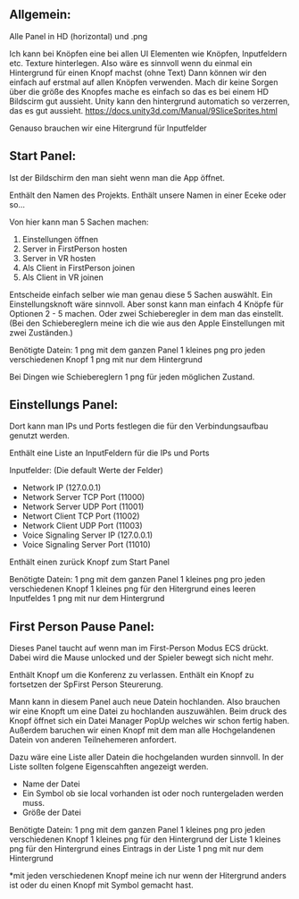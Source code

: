 ## Allgemein:
Alle Panel in HD (horizontal) und .png

Ich kann bei Knöpfen eine bei allen UI Elementen wie Knöpfen, Inputfeldern etc. Texture hinterlegen. 
Also wäre es sinnvoll wenn du einmal ein Hintergrund für einen Knopf machst (ohne Text)
Dann können wir den einfach auf erstmal auf allen Knöpfen verwenden. 
Mach dir keine Sorgen über die größe des Knopfes mache es einfach so das es bei einem HD Bildscirm gut aussieht. Unity kann den hintergrund automatich so verzerren, das es gut aussieht.
https://docs.unity3d.com/Manual/9SliceSprites.html

Genauso brauchen wir eine Hitergrund für Inputfelder

## Start Panel:

Ist der Bildschirm den man sieht wenn man die App öffnet.

Enthält den Namen des Projekts.
Enthält unsere Namen in einer Eceke oder so... 

Von hier kann man 5 Sachen machen:
1. Einstellungen öffnen
2. Server in FirstPerson hosten
3. Server in VR hosten
4. Als Client in FirstPerson joinen
5. Als Client in VR joinen

Entscheide einfach selber wie man genau diese 5 Sachen auswählt.
Ein  Einstellungsknoft wäre sinnvoll.
Aber sonst kann man einfach 4 Knöpfe für Optionen 2 - 5 machen. 
Oder zwei Schieberegler in dem man das einstellt.   
(Bei den Schiebereglern meine ich die wie aus den Apple Einstellungen mit zwei Zuständen.)

Benötigte Datein:
1 png mit dem ganzen Panel
1 kleines png pro jeden verschiedenen Knopf
1 png mit nur dem Hintergrund

Bei Dingen wie Schiebereglern 1 png für jeden möglichen Zustand.


## Einstellungs Panel:

Dort kann man IPs und Ports festlegen die für den Verbindungsaufbau genutzt werden.

Enthält eine Liste an InputFeldern für die IPs und Ports

Inputfelder:                    (Die default Werte der Felder)
- Network IP                    (127.0.0.1)
- Network Server TCP Port       (11000)
- Network Server UDP Port       (11001)
- Networt Client TCP Port       (11002)
- Network Client UDP Port       (11003)
- Voice Signaling Server IP     (127.0.0.1)
- Voice Signaling Server Port   (11010)

Enthält einen zurück Knopf zum Start Panel


Benötigte Datein:
1 png mit dem ganzen Panel
1 kleines png pro jeden verschiedenen Knopf
1 kleines png für den Hitergrund eines leeren Inputfeldes
1 png mit nur dem Hintergrund

## First Person Pause Panel:

Dieses Panel taucht auf wenn man im First-Person Modus ECS drückt.
Dabei wird die Mause unlocked und der Spieler bewegt sich nicht mehr.

Enthält Knopf um die Konferenz zu verlassen.
Enthält ein Knopf zu fortsetzen der SpFirst Person Steurerung. 

Mann kann in diesem Panel auch neue Datein hochlanden.
Also brauchen wir eine Knopft um eine Datei zu hochlanden auszuwählen. 
Beim druck des Knopf öffnet sich ein Datei Manager PopUp welches wir schon fertig haben.
Außerdem baruchen wir einen Knopf mit dem man alle Hochgelandenen Datein von anderen Teilnehemeren anfordert.

Dazu wäre eine Liste aller Datein die hochgelanden wurden sinnvoll.
In der Liste sollten folgene Eigenscahften angezeigt werden.
- Name der Datei
- Ein Symbol ob sie local vorhanden ist oder noch runtergeladen werden muss.
- Größe der Datei

Benötigte Datein:
1 png mit dem ganzen Panel
1 kleines png pro jeden verschiedenen Knopf
1 kleines png für den Hintergrund der Liste
1 kleines png für den Hintergrund eines Eintrags in der Liste
1 png mit nur dem Hintergrund



*mit jeden verschiedenen Knopf meine ich nur wenn der Hitergrund anders ist oder du einen Knopf mit Symbol gemacht hast.